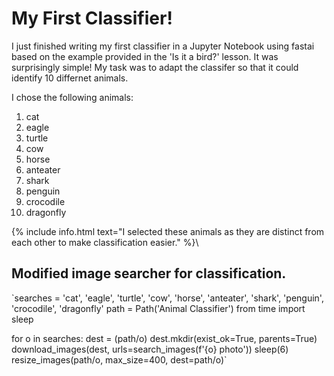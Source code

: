 # My First Classifier!

I just finished writing my first classifier in a Jupyter Notebook using fastai based on the example provided in the 'Is it a bird?' lesson. It was surprisingly simple! My task was to adapt the classifer so that it could identify 10 differnet animals. 

I chose the following animals:
1. cat
2. eagle
3. turtle
4. cow
5. horse
6. anteater
7. shark
8. penguin
9. crocodile
10. dragonfly

{% include info.html text="I selected these animals as they are distinct from each other to make classification easier." %}\


## Modified image searcher for classification.

`searches = 'cat', 'eagle', 'turtle', 'cow', 'horse', 'anteater', 'shark', 'penguin', 'crocodile', 'dragonfly'
path = Path('Animal Classifier')
from time import sleep

for o in searches:
    dest = (path/o)
    dest.mkdir(exist_ok=True, parents=True)
    download_images(dest, urls=search_images(f'{o} photo'))
    sleep(6)
    resize_images(path/o, max_size=400, dest=path/o)`
    

